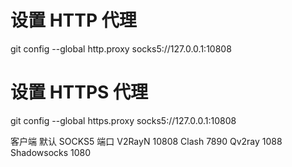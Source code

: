 # 设置 HTTP 代理
git config --global http.proxy socks5://127.0.0.1:10808
  

# 设置 HTTPS 代理
git config --global https.proxy socks5://127.0.0.1:10808

客户端	默认 SOCKS5 端口
V2RayN	10808
Clash	7890
Qv2ray	1088
Shadowsocks	1080